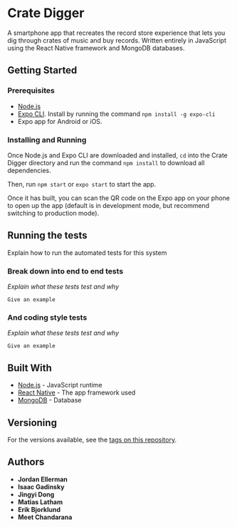 # Crate Digger

A smartphone app that recreates the record store experience that lets you dig through crates of music and buy records. Written entirely in JavaScript using the React Native framework and MongoDB databases.

## Getting Started

### Prerequisites

* [Node.js](https://nodejs.org/en/)
* [Expo CLI](https://docs.expo.io/versions/latest/workflow/expo-cli/). Install by running the command `npm install -g expo-cli`
* Expo app for Android or iOS.

### Installing and Running

Once Node.js and Expo CLI are downloaded and installed, `cd` into the Crate Digger directory and run the command `npm install` to download all dependencies.

Then, run `npm start` or `expo start` to start the app.

Once it has built, you can scan the QR code on the Expo app on your phone to open up the app (default is in development mode, but recommend switching to production mode).


## Running the tests

Explain how to run the automated tests for this system

### Break down into end to end tests

*Explain what these tests test and why*

```
Give an example
```

### And coding style tests

*Explain what these tests test and why*

```
Give an example
```

## Built With

* [Node.js](https://nodejs.org/en/) - JavaScript runtime
* [React Native](https://facebook.github.io/react-native/) - The app framework used
* [MongoDB](https://www.mongodb.com/) - Database

## Versioning

For the versions available, see the [tags on this repository](https://github.com/DJUMI/CrateDigger/tags). 

## Authors

* **Jordan Ellerman**
* **Isaac Gadinsky**
* **Jingyi Dong**
* **Matias Latham**
* **Erik Bjorklund**
* **Meet Chandarana**
